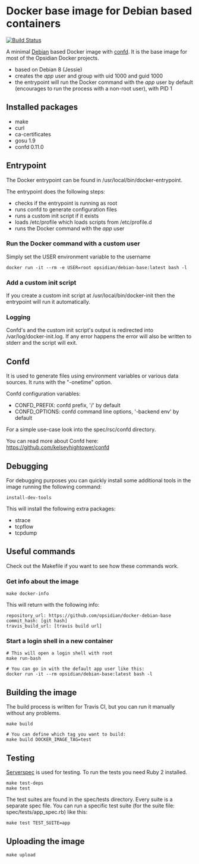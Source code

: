 # Docker base image for Debian based containers

[![Build Status](https://travis-ci.org/opsidian/docker-debian-base.svg?branch=master)](https://travis-ci.org/opsidian/docker-debian-base)

A minimal [Debian](https://www.debian.org/) based Docker image with [confd](https://github.com/kelseyhightower/confd). It is the base image for most of the Opsidian Docker projects.

 * based on Debian 8 (Jessie)
 * creates the *app* user and group with uid 1000 and guid 1000
 * the entrypoint will run the Docker command with the *app* user by default (encourages to run the process with a non-root user), with PID 1

## Installed packages
 * make
 * curl
 * ca-certificates
 * gosu 1.9
 * confd 0.11.0

## Entrypoint

The Docker entrypoint can be found in /usr/local/bin/docker-entrypoint.

The entrypoint does the following steps:
 * checks if the entrypoint is running as root
 * runs confd to generate configuration files
 * runs a custom init script if it exists
 * loads /etc/profile which loads scripts from /etc/profile.d
 * runs the Docker command with the *app* user

### Run the Docker command with a custom user

Simply set the USER environment variable to the username

```
docker run -it --rm -e USER=root opsidian/debian-base:latest bash -l
```

### Add a custom init script

If you create a custom init script at /usr/local/bin/docker-init then the entrypoint will run it automatically.

### Logging

Confd's and the custom init script's output is redirected into /var/log/docker-init.log. If any error happens the error will also be written to stderr and the script will exit.

## Confd

It is used to generate files using environment variables or various data sources. It runs with the "-onetime" option.

Confd configuration variables:
 * CONFD_PREFIX: confd prefix, '/' by default
 * CONFD_OPTIONS: confd command line options, '-backend env' by default

For a simple use-case look into the spec/rsc/confd directory.

You can read more about Confd here: https://github.com/kelseyhightower/confd

## Debugging

For debugging purposes you can quickly install some additional tools in the image running the following command:

```
install-dev-tools
```

This will install the following extra packages:
 * strace
 * tcpflow
 * tcpdump

## Useful commands

Check out the Makefile if you want to see how these commands work.

### Get info about the image

```
make docker-info
```

This will return with the following info:

```
repository_url: https://github.com/opsidian/docker-debian-base
commit_hash: [git hash]
travis_build_url: [travis build url]
```

### Start a login shell in a new container

```
# This will open a login shell with root
make run-bash

# You can go in with the default app user like this:
docker run -it --rm opsidian/debian-base:latest bash -l
```

## Building the image

The build process is written for Travis CI, but you can run it manually without any problems.

```
make build

# You can define which tag you want to build:
make build DOCKER_IMAGE_TAG=test
```

## Testing

[Serverspec](http://serverspec.org/) is used for testing. To run the tests you need Ruby 2 installed.

```
make test-deps
make test
```

The test suites are found in the spec/tests directory. Every suite is a separate spec file. You can run a specific test suite (for the suite file: spec/tests/app_spec.rb) like this:

```
make test TEST_SUITE=app
```

## Uploading the image

```
make upload
```
